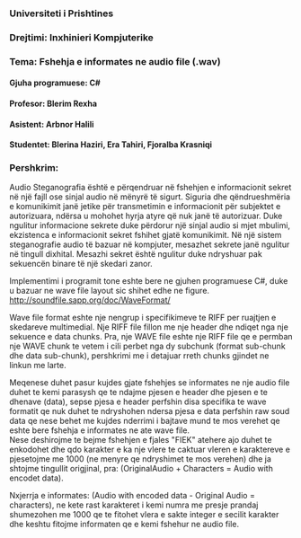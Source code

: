 
### Universiteti i Prishtines 

### Drejtimi: Inxhinieri Kompjuterike

### Tema: Fshehja e informates ne audio file (.wav)

#### Gjuha programuese: C#

#### Profesor: Blerim Rexha

#### Asistent: Arbnor Halili

#### Studentet: Blerina Haziri, Era Tahiri, Fjoralba Krasniqi


### Pershkrim:
Audio Steganografia është e përqendruar në fshehjen e informacionit sekret në një fajll ose sinjal audio në mënyrë të sigurt.
Siguria dhe qëndrueshmëria e komunikimit janë jetike për transmetimin e informacionit për subjektet e autorizuara, ndërsa u mohohet hyrja atyre që nuk janë të autorizuar.
Duke ngulitur informacione sekrete duke përdorur një sinjal audio si mjet mbulimi, ekzistenca e informacionit sekret fshihet gjatë komunikimit.
Në një sistem steganografie audio të bazuar në kompjuter, mesazhet sekrete janë ngulitur në tingull dixhital.
Mesazhi sekret është ngulitur duke ndryshuar pak sekuencën binare të një skedari zanor.


Implementimi i programit tone eshte bere ne gjuhen programuese C#, duke u bazuar ne wave file layout sic shihet edhe ne figure. <br/>
http://soundfile.sapp.org/doc/WaveFormat/

Wave file format eshte nje nengrup i specifikimeve te RIFF per ruajtjen e skedareve multimedial. Nje RIFF file fillon me nje header dhe ndiqet nga nje sekuence e data chunks.
Pra, nje WAVE file eshte nje RIFF file qe e permban nje WAVE chunk te vetem i cili perbet nga dy subchunk (format sub-chunk dhe data sub-chunk), pershkrimi me i detajuar rreth chunks  gjindet ne linkun me larte.

Meqenese duhet pasur kujdes gjate fshehjes se informates ne nje audio file duhet te kemi parasysh qe te ndajme pjesen e header dhe pjesen e te dhenave (data), sepse pjesa e header perfshin disa specifika te wave formatit qe nuk duhet te ndryshohen ndersa pjesa e data perfshin raw soud data qe nese behet me kujdes nderrimi i bajtave mund te mos verehet qe eshte bere fshehja e informates ne ate wave file. <br/>
Nese deshirojme te bejme fshehjen e fjales "FIEK" atehere ajo duhet te enkodohet dhe qdo karakter e ka nje vlere te caktuar vleren e karaktereve e pjesetojme me 1000 (ne menyre qe ndryshimet te mos verehen) dhe ja shtojme tingullit origjinal, pra: (OriginalAudio + Characters = Audio with encodet data).
<br/>

Nxjerrja e informates: (Audio with encoded data - Original Audio = characters), ne kete rast karakteret i kemi numra me presje prandaj shumezohen me 1000 qe te fitohet vlera e sakte integer e secilit karakter dhe keshtu fitojme informaten qe e kemi fshehur ne audio file.





